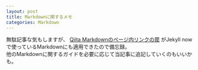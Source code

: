 ```yaml
---
layout: post
title: Markdownに関するメモ
categories: Markdown
---
```


 無駄記事な気もしますが、
[Qiita Markdownのページ内リンクの罠](https://qiita.com/hennin/items/7ee58dd7d7c013a23be7)
がJekyll nowで使っているMarkdownにも適用できたので備忘録。  
他のMarkdownに関するガイドを必要に応じて当記事に追記していくのもいいかも。
